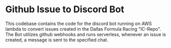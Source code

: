 # Github Issue to Discord Bot

This codebase contains the code for the discord bot running on AWS lambda to convert issues created in the Dallas Formula Racing "IC-Repo". The Bot utilizes github webhooks and runs serverless, whenever an issue is created, a message is sent to the specified chat.
